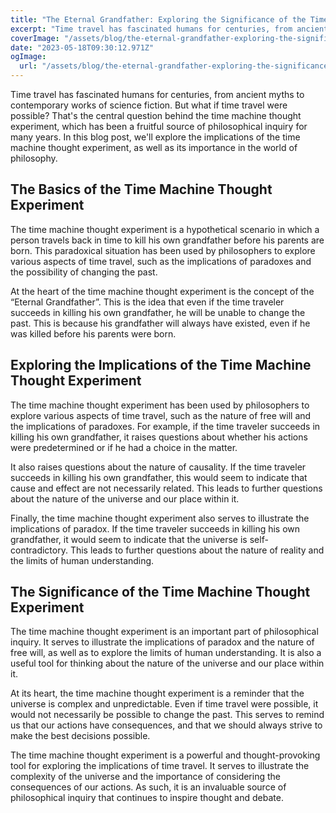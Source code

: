 ```yaml
---
title: "The Eternal Grandfather: Exploring the Significance of the Time Machine Thought Experiment."
excerpt: "Time travel has fascinated humans for centuries, from ancient myths to contemporary works of science fiction. But what if time travel were possible?"
coverImage: "/assets/blog/the-eternal-grandfather-exploring-the-significance-of-the-time-machine-thought-experiment.png"
date: "2023-05-18T09:30:12.971Z"
ogImage:
  url: "/assets/blog/the-eternal-grandfather-exploring-the-significance-of-the-time-machine-thought-experiment.png"
---
```


Time travel has fascinated humans for centuries, from ancient myths to contemporary works of science fiction. But what if time travel were possible? That's the central question behind the time machine thought experiment, which has been a fruitful source of philosophical inquiry for many years. In this blog post, we'll explore the implications of the time machine thought experiment, as well as its importance in the world of philosophy.

## The Basics of the Time Machine Thought Experiment

The time machine thought experiment is a hypothetical scenario in which a person travels back in time to kill his own grandfather before his parents are born. This paradoxical situation has been used by philosophers to explore various aspects of time travel, such as the implications of paradoxes and the possibility of changing the past.

At the heart of the time machine thought experiment is the concept of the “Eternal Grandfather”. This is the idea that even if the time traveler succeeds in killing his own grandfather, he will be unable to change the past. This is because his grandfather will always have existed, even if he was killed before his parents were born.

## Exploring the Implications of the Time Machine Thought Experiment

The time machine thought experiment has been used by philosophers to explore various aspects of time travel, such as the nature of free will and the implications of paradoxes. For example, if the time traveler succeeds in killing his own grandfather, it raises questions about whether his actions were predetermined or if he had a choice in the matter.

It also raises questions about the nature of causality. If the time traveler succeeds in killing his own grandfather, this would seem to indicate that cause and effect are not necessarily related. This leads to further questions about the nature of the universe and our place within it.

Finally, the time machine thought experiment also serves to illustrate the implications of paradox. If the time traveler succeeds in killing his own grandfather, it would seem to indicate that the universe is self-contradictory. This leads to further questions about the nature of reality and the limits of human understanding.

## The Significance of the Time Machine Thought Experiment

The time machine thought experiment is an important part of philosophical inquiry. It serves to illustrate the implications of paradox and the nature of free will, as well as to explore the limits of human understanding. It is also a useful tool for thinking about the nature of the universe and our place within it.

At its heart, the time machine thought experiment is a reminder that the universe is complex and unpredictable. Even if time travel were possible, it would not necessarily be possible to change the past. This serves to remind us that our actions have consequences, and that we should always strive to make the best decisions possible.

The time machine thought experiment is a powerful and thought-provoking tool for exploring the implications of time travel. It serves to illustrate the complexity of the universe and the importance of considering the consequences of our actions. As such, it is an invaluable source of philosophical inquiry that continues to inspire thought and debate.
